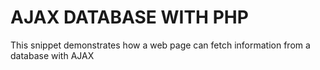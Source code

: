 # AJAX DATABASE WITH PHP
<p>
This snippet demonstrates how a web page can fetch information from a database with AJAX</p>
